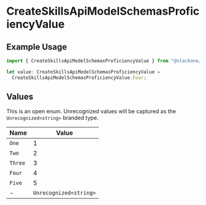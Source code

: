 # CreateSkillsApiModelSchemasProficiencyValue

## Example Usage

```typescript
import { CreateSkillsApiModelSchemasProficiencyValue } from "@stackone/stackone-client-ts/sdk/models/shared";

let value: CreateSkillsApiModelSchemasProficiencyValue =
  CreateSkillsApiModelSchemasProficiencyValue.Four;
```

## Values

This is an open enum. Unrecognized values will be captured as the `Unrecognized<string>` branded type.

| Name                   | Value                  |
| ---------------------- | ---------------------- |
| `One`                  | 1                      |
| `Two`                  | 2                      |
| `Three`                | 3                      |
| `Four`                 | 4                      |
| `Five`                 | 5                      |
| -                      | `Unrecognized<string>` |